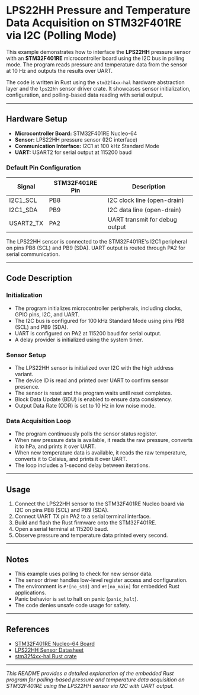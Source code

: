 # LPS22HH Pressure and Temperature Data Acquisition on STM32F401RE via I2C (Polling Mode)

This example demonstrates how to interface the **LPS22HH** pressure sensor with an **STM32F401RE** microcontroller board using the I2C bus in polling mode. The program reads pressure and temperature data from the sensor at 10 Hz and outputs the results over UART.

The code is written in Rust using the `stm32f4xx-hal` hardware abstraction layer and the `lps22hh` sensor driver crate. It showcases sensor initialization, configuration, and polling-based data reading with serial output.

---

## Hardware Setup

- **Microcontroller Board:** STM32F401RE Nucleo-64
- **Sensor:** LPS22HH pressure sensor (I2C interface)
- **Communication Interface:** I2C1 at 100 kHz Standard Mode
- **UART:** USART2 for serial output at 115200 baud

### Default Pin Configuration

| Signal       | STM32F401RE Pin | Description                  |
|--------------|-----------------|------------------------------|
| I2C1_SCL     | PB8             | I2C clock line (open-drain)  |
| I2C1_SDA     | PB9             | I2C data line (open-drain)   |
| USART2_TX    | PA2             | UART transmit for debug output|

The LPS22HH sensor is connected to the STM32F401RE's I2C1 peripheral on pins PB8 (SCL) and PB9 (SDA). UART output is routed through PA2 for serial communication.

---

## Code Description

### Initialization

- The program initializes microcontroller peripherals, including clocks, GPIO pins, I2C, and UART.
- The I2C bus is configured for 100 kHz Standard Mode using pins PB8 (SCL) and PB9 (SDA).
- UART is configured on PA2 at 115200 baud for serial output.
- A delay provider is initialized using the system timer.

### Sensor Setup

- The LPS22HH sensor is initialized over I2C with the high address variant.
- The device ID is read and printed over UART to confirm sensor presence.
- The sensor is reset and the program waits until reset completes.
- Block Data Update (BDU) is enabled to ensure data consistency.
- Output Data Rate (ODR) is set to 10 Hz in low noise mode.

### Data Acquisition Loop

- The program continuously polls the sensor status register.
- When new pressure data is available, it reads the raw pressure, converts it to hPa, and prints it over UART.
- When new temperature data is available, it reads the raw temperature, converts it to Celsius, and prints it over UART.
- The loop includes a 1-second delay between iterations.

---

## Usage

1. Connect the LPS22HH sensor to the STM32F401RE Nucleo board via I2C on pins PB8 (SCL) and PB9 (SDA).
2. Connect UART TX pin PA2 to a serial terminal interface.
3. Build and flash the Rust firmware onto the STM32F401RE.
4. Open a serial terminal at 115200 baud.
5. Observe pressure and temperature data printed every second.

---

## Notes

- This example uses polling to check for new sensor data.
- The sensor driver handles low-level register access and configuration.
- The environment is `#![no_std]` and `#![no_main]` for embedded Rust applications.
- Panic behavior is set to halt on panic (`panic_halt`).
- The code denies unsafe code usage for safety.

---

## References

- [STM32F401RE Nucleo-64 Board](https://www.st.com/en/evaluation-tools/nucleo-f401re.html)
- [LPS22HH Sensor Datasheet](https://www.st.com/resource/en/datasheet/lps22hh.pdf)
- [stm32f4xx-hal Rust crate](https://docs.rs/stm32f4xx-hal)

---

*This README provides a detailed explanation of the embedded Rust program for polling-based pressure and temperature data acquisition on STM32F401RE using the LPS22HH sensor via I2C with UART output.*